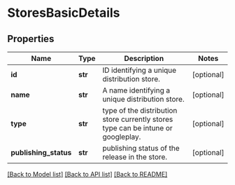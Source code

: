 # StoresBasicDetails

## Properties
Name | Type | Description | Notes
------------ | ------------- | ------------- | -------------
**id** | **str** | ID identifying a unique distribution store. | [optional] 
**name** | **str** | A name identifying a unique distribution store. | [optional] 
**type** | **str** | type of the distribution store currently stores type can be intune or googleplay. | [optional] 
**publishing_status** | **str** | publishing status of the release in the store. | [optional] 

[[Back to Model list]](../README.md#documentation-for-models) [[Back to API list]](../README.md#documentation-for-api-endpoints) [[Back to README]](../README.md)

